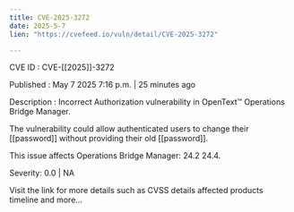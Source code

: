 ```yaml
---
title: CVE-2025-3272
date: 2025-5-7
lien: "https://cvefeed.io/vuln/detail/CVE-2025-3272"

---
```


CVE ID : CVE-[[2025]]-3272

Published :  May 7
2025
7:16 p.m. | 25 minutes ago

Description : Incorrect Authorization vulnerability in OpenText™ Operations Bridge Manager. 

The vulnerability could allow authenticated users to change their  [[password]] without providing their old  [[password]].

This issue affects Operations Bridge Manager: 24.2
24.4.

Severity: 0.0 | NA

Visit the link for more details
such as CVSS details
affected products
timeline
and more...
